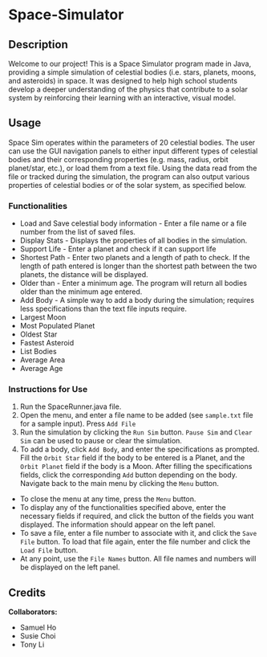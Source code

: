 # Space-Simulator

## Description
Welcome to our project! This is a Space Simulator program made in Java, providing a simple simulation of 
celestial bodies (i.e. stars, planets, moons, and asteroids) in space. It was designed to help high school students 
develop a deeper understanding of the physics that contribute to a solar system by reinforcing their learning with an 
interactive, visual model. 

## Usage
Space Sim operates within the parameters of 20 celestial bodies. The user can use the GUI navigation panels to either 
input different types of celestial bodies and their corresponding properties (e.g. mass, radius, orbit planet/star, 
etc.), or load them from a text file. Using the data read from the file or tracked during the simulation, the 
program can also output various properties of celestial bodies or of the solar system, as specified below.

### Functionalities
* Load and Save celestial body information - Enter a file name or a file number from the list of saved files.
* Display Stats - Displays the properties of all bodies in the simulation.
* Support Life - Enter a planet and check if it can support life
* Shortest Path - Enter two planets and a length of path to check. If the length of path entered is longer than the shortest path between the two planets, the distance will be displayed.
* Older than - Enter a minimum age. The program will return all bodies older than the minimum age entered.
* Add Body - A simple way to add a body during the simulation; requires less specifications than the text file inputs require.
* Largest Moon
* Most Populated Planet
* Oldest Star
* Fastest Asteroid
* List Bodies
* Average Area
* Average Age

### Instructions for Use
1. Run the SpaceRunner.java file.
2. Open the menu, and enter a file name to be added (see `sample.txt` file for a sample input). Press `Add File`
3. Run the simulation by clicking the `Run Sim` button. `Pause Sim` and `Clear Sim` can be used to pause or clear the simulation.
4. To add a body, click `Add Body`, and enter the specifications as prompted. 
Fill the `Orbit Star` field if the body to be entered is a Planet, and the `Orbit Planet` field if the body is a Moon.
After filling the specifications fields, click the corresponding `Add` button depending on the body. Navigate back to the main menu by 
clicking the `Menu` button. 
* To close the menu at any time, press the `Menu` button.
* To display any of the functionalities specified above, enter the necessary fields if required, and click the button of the fields you want displayed. The information should appear on the left panel.
* To save a file, enter a file number to associate with it, and click the `Save File` button. To load that file again, enter the file number and click the `Load File` button.
* At any point, use the `File Names` button. All file names and numbers will be displayed on the left panel.

## Credits
__Collaborators:__
* Samuel Ho
* Susie Choi
* Tony Li
